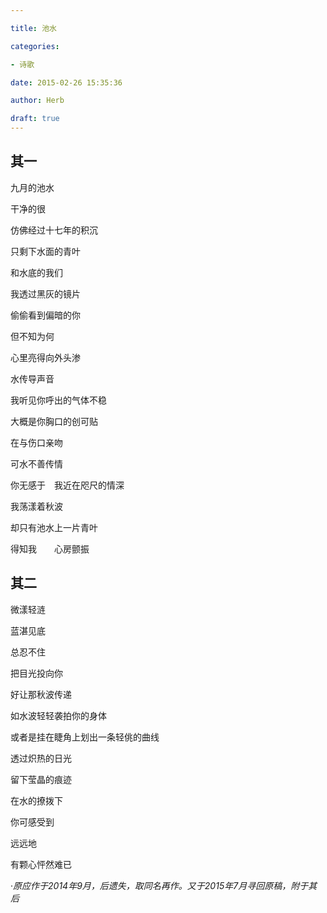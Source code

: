 ```yaml
---

title: 池水

categories:

- 诗歌

date: 2015-02-26 15:35:36

author: Herb

draft: true
---
```




## 其一



九月的池水

干净的很

仿佛经过十七年的积沉

只剩下水面的青叶

和水底的我们



我透过黑灰的镜片

偷偷看到偏暗的你

但不知为何

心里亮得向外头渗

水传导声音

我听见你呼出的气体不稳

大概是你胸口的创可贴

在与伤口亲吻

可水不善传情

你无感于　我近在咫尺的情深



我荡漾着秋波

却只有池水上一片青叶

得知我　　心房颤振



## 其二



微漾轻涟

蓝湛见底

总忍不住

把目光投向你

好让那秋波传递

如水波轻轻袭拍你的身体

或者是挂在睫角上划出一条轻佻的曲线

透过炽热的日光

留下莹晶的痕迹

在水的撩拨下

你可感受到

远远地

有颗心怦然难已



·*原应作于2014年9月，后遗失，取同名再作。又于2015年7月寻回原稿，附于其后*

